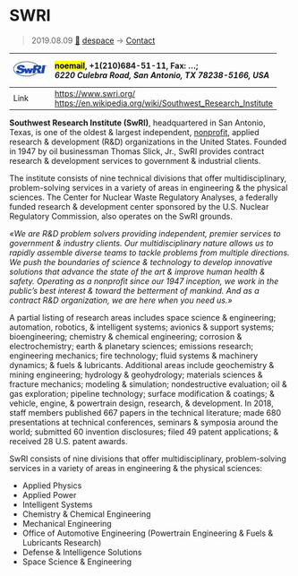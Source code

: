 # SWRI
> 2019.08.09 [🚀](../index/index.md) [despace](index.md) → [Contact](contact.md)

|[![](f/contact/s/swri_logo1_thumb.jpg)](f/contact/s/swri_logo1.png)|<mark>noemail</mark>, +1(210)684-51-11, Fax: …;<br> *6220 Culebra Road, San Antonio, TX 78238-5166, USA*|
|:--|:--|
|Link|<https://www.swri.org/><br> <https://en.wikipedia.org/wiki/Southwest_Research_Institute>|

**Southwest Research Institute (SwRI)**, headquartered in San Antonio, Texas, is one of the oldest & largest independent, [nonprofit](nonprof_org.md), applied research & development (R&D) organizations in the United States. Founded in 1947 by oil businessman Thomas Slick, Jr., SwRI provides contract research & development services to government & industrial clients.

The institute consists of nine technical divisions that offer multidisciplinary, problem-solving services in a variety of areas in engineering & the physical sciences. The Center for Nuclear Waste Regulatory Analyses, a federally funded research & development center sponsored by the U.S. Nuclear Regulatory Commission, also operates on the SwRI grounds.


<p style="page-break-after:always"> </p>

*«We are R&D problem solvers providing independent, premier services to government & industry clients. Our multidisciplinary nature allows us to rapidly assemble diverse teams to tackle problems from multiple directions. We push the boundaries of science & technology to develop innovative solutions that advance the state of the art & improve human health & safety. Operating as a nonprofit since our 1947 inception, we work in the public’s best interest & toward the betterment of mankind. And as a contract R&D organization, we are here when you need us.»*

A partial listing of research areas includes space science & engineering; automation, robotics, & intelligent systems; avionics & support systems; bioengineering; chemistry & chemical engineering; corrosion & electrochemistry; earth & planetary sciences; emissions research; engineering mechanics; fire technology; fluid systems & machinery dynamics; & fuels & lubricants. Additional areas include geochemistry & mining engineering; hydrology & geohydrology; materials sciences & fracture mechanics; modeling & simulation; nondestructive evaluation; oil & gas exploration; pipeline technology; surface modification & coatings; & vehicle, engine, & powertrain design, research, & development. In 2018, staff members published 667 papers in the technical literature; made 680 presentations at technical conferences, seminars & symposia around the world; submitted 60 invention disclosures; filed 49 patent applications; & received 28 U.S. patent awards.

SwRI consists of nine divisions that offer multidisciplinary, problem-solving services in a variety of areas in engineering & the physical sciences:

   - Applied Physics
   - Applied Power
   - Intelligent Systems
   - Chemistry & Chemical Engineering
   - Mechanical Engineering
   - Office of Automotive Engineering (Powertrain Engineering & Fuels & Lubricants Research)
   - Defense & Intelligence Solutions
   - Space Science & Engineering

